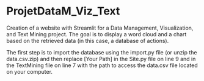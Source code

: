 # ProjetDataM_Viz_Text
Creation of a website with Streamlit for a Data Management, Visualization, and Text Mining project. The goal is to display a word cloud and a chart based on the retrieved data (in this case, a database of actions).

The first step is to import the database using the import.py file (or unzip the data.csv.zip) and then replace [Your Path] in the Site.py file on line 9 and in the TextMining file on line 7 with the path to access the data.csv file located on your computer.
